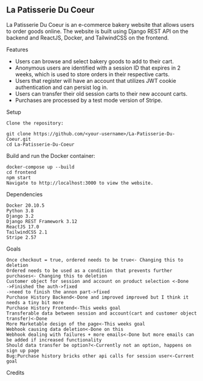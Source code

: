 ## La Patisserie Du Coeur

La Patisserie Du Coeur is an e-commerce bakery website that allows users to order goods online. The website is built using Django REST API on the backend and ReactJS, Docker, and TailwindCSS on the frontend.

Features

   * Users can browse and select bakery goods to add to their cart.
   * Anonymous users are identified with a session ID that expires in 2 weeks, which is used to store orders in their respective carts.
   * Users that register will have an account that utilizes JWT cookie authentication and can persist log in.
   * Users can transfer their old session carts to their new account carts.
   * Purchases are processed by a test mode version of Stripe.
  
Setup

    Clone the repository:

    git clone https://github.com/<your-username>/La-Patisserie-Du-Coeur.git
    cd La-Patisserie-Du-Coeur

Build and run the Docker container:

    docker-compose up --build
    cd frontend
    npm start
    Navigate to http://localhost:3000 to view the website.

Dependencies

    Docker 20.10.5
    Python 3.8
    Django 3.2
    Django REST Framework 3.12
    ReactJS 17.0
    TailwindCSS 2.1
    Stripe 2.57

Goals

    Once checkout = true, ordered needs to be true<- Changing this to deletion
    Ordered needs to be used as a condition that prevents further purchases<- Changing this to deletion
    Customer object for session and account on product selection <-Done
    ->Finished the auth->fixed
    ->need to finish the annon part->fixed
    Purchase History Backend<-Done and improved improved but I think it needs a tiny bit more
    Purchase History Frontend<-This weeks goal
    Transferable data between session and account(cart and customer object transfer)<-Done
    More Marketable design of the page<-This weeks goal
    Webhook causing data deletion<-Done on this
    Webhook dealing with failures + more emails<-Done but more emails can be added if increased functionality
    Should data transfer be option?<-Currently not an option, happens on sign up page
    Bug:Purchase history bricks other api calls for session user<-Current goal

Credits
